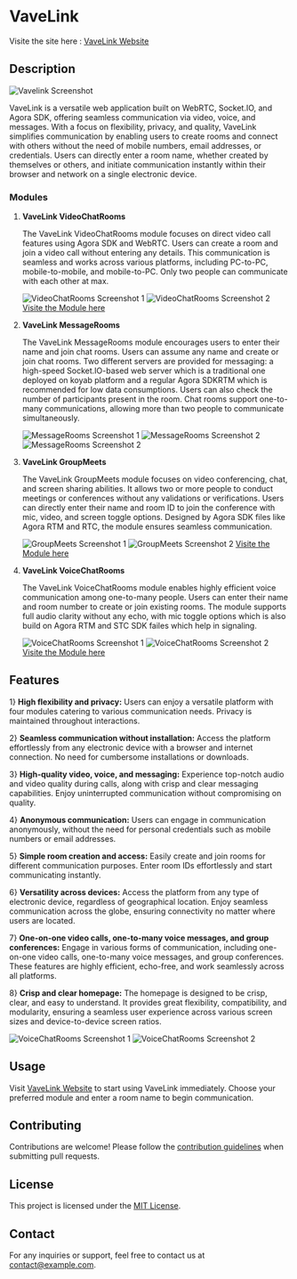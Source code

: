 # VaveLink
Visite the site here : [VaveLink Website](https://mhasiemmalik.github.io/VavelinkHomeRepo/)
## Description

![Vavelink Screenshot ](./ss/vavelink%20gif.gif)

VaveLink is a versatile web application built on WebRTC, Socket.IO, and Agora SDK, offering seamless communication via video, voice, and messages. With a focus on flexibility, privacy, and quality, VaveLink simplifies communication by enabling users to create rooms and connect with others without the need of mobile numbers, email addresses, or credentials. Users can directly enter a room name, whether created by themselves or others, and initiate communication instantly within their browser and network on a single electronic device.

### Modules

1. **VaveLink VideoChatRooms**

    The VaveLink VideoChatRooms module focuses on direct video call features using Agora SDK and WebRTC. Users can create a room and join a video call without entering any details. This communication is seamless and works across various platforms, including PC-to-PC, mobile-to-mobile, and mobile-to-PC. Only two people can communicate with each other at max.
    
    ![VideoChatRooms Screenshot 1](./ss/Vavelink%20Video%20chat.png)
    ![VideoChatRooms Screenshot 2](./ss/Vavelink%20Video%20on%20Mobile%20ss.png)
    [Visite the Module here](https://mhasiemmalik.github.io/VaveLink001/)

3. **VaveLink MessageRooms**

    The VaveLink MessageRooms module encourages users to enter their name and join chat rooms. Users can assume any name and create or join chat rooms. Two different servers are provided for messaging: a high-speed Socket.IO-based web server which is a traditional one deployed on koyab platform and a regular Agora SDKRTM which is recommended for low data consumptions. Users can also check the number of participants present in the room. Chat rooms support one-to-many communications, allowing more than two people to communicate simultaneously.

    ![MessageRooms Screenshot 1](./ss/Vavelink%20Message%20ss.png)
    ![MessageRooms Screenshot 2](./ss/VaveLink%20message%20ss%20(2).png)
    ![MessageRooms Screenshot 2](./ss/Vavelink%20Chatrooms.png)

4. **VaveLink GroupMeets**

    The VaveLink GroupMeets module focuses on video conferencing, chat, and screen sharing abilities. It allows two or more people to conduct meetings or conferences without any validations or verifications. Users can directly enter their name and room ID to join the conference with mic, video, and screen toggle options. Designed by Agora SDK files like Agora RTM and RTC, the module ensures seamless communication.
     
    ![GroupMeets Screenshot 1](./ss/Vavelink%20groupmeets.png)
    ![GroupMeets Screenshot 2](./ss/Vavelink%20Groupmeets%20mobile%20ss.png)
    [Visite the Module here](https://mhasiemmalik.github.io/VaveLink-GroupMeets/)

6. **VaveLink VoiceChatRooms**

    The VaveLink VoiceChatRooms module enables highly efficient voice communication among one-to-many people. Users can enter their name and room number to create or join existing rooms. The module supports full audio clarity without any echo, with mic toggle options which is also build on Agora RTM and STC SDK failes which help in signaling.
     
    ![VoiceChatRooms Screenshot 1](./ss/Vavelink%20Voice%20ss.png)
    ![VoiceChatRooms Screenshot 2](./ss/Vavelink%20Voice%20mobile%20ss.png)
   [Visite the Module here](https://mhasiemmalik.github.io/Vavelink-VoiceRooms/)

## Features
1} **High flexibility and privacy:**
Users can enjoy a versatile platform with four modules catering to various communication needs. Privacy is maintained throughout interactions.

2} **Seamless communication without installation:**
Access the platform effortlessly from any electronic device with a browser and internet connection. No need for cumbersome installations or downloads.

3} **High-quality video, voice, and messaging:** 
Experience top-notch audio and video quality during calls, along with crisp and clear messaging capabilities. Enjoy uninterrupted communication without compromising on quality.

4} **Anonymous communication:** 
Users can engage in communication anonymously, without the need for personal credentials such as mobile numbers or email addresses.

5} **Simple room creation and access:** 
Easily create and join rooms for different communication purposes. Enter room IDs effortlessly and start communicating instantly.

6} **Versatility across devices:** 
Access the platform from any type of electronic device, regardless of geographical location. Enjoy seamless communication across the globe, ensuring connectivity no matter where users are located.

7} **One-on-one video calls, one-to-many voice messages, and group conferences:** 
Engage in various forms of communication, including one-on-one video calls, one-to-many voice messages, and group conferences. These features are highly efficient, echo-free, and work seamlessly across all platforms.

8} **Crisp and clear homepage:** 
The homepage is designed to be crisp, clear, and easy to understand. It provides great flexibility, compatibility, and modularity, ensuring a seamless user experience across various screen sizes and device-to-device screen ratios.

![VoiceChatRooms Screenshot 1](./ss/Vavelink%20homepage.png)
![VoiceChatRooms Screenshot 2](./ss/Vavelink%20home%20mobile%20ss.png)

## Usage

Visit [VaveLink Website](https://mhasiemmalik.github.io/VavelinkHomeRepo/) to start using VaveLink immediately. Choose your preferred module and enter a room name to begin communication.

## Contributing

Contributions are welcome! Please follow the [contribution guidelines](CONTRIBUTING.md) when submitting pull requests.

## License

This project is licensed under the [MIT License](LICENSE).

## Contact

For any inquiries or support, feel free to contact us at [contact@example.com](mailto:contact@example.com).
